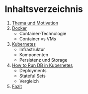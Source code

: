 # Inhaltsverzeichnis

1. [Thema und Motivation](1_intro.md)
2. [Docker](2_docker.md)
   - Container-Technologie
   - Container vs VMs
3. [Kubernetes](3_k8s.md)
   - Infrastruktur
   - Komponenten
   - Persistenz und Storage
4. [How to Run DB in Kubernetes](4_dbInK8s.md)
   - Deployments
   - Stateful Sets
   - Vergleich
5. [Fazit](5_fazit.md)

